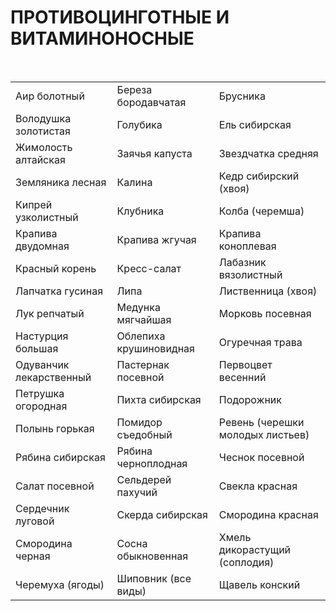 # ПРОТИВОЦИНГОТНЫЕ И ВИТАМИНОНОСНЫЕ

 

|                         |                        |                                  |
|-------------------------|------------------------|----------------------------------|
| Аир болотный            | Береза бородавчатая    | Брусника                         |
| Володушка золотистая    | Голубика               | Ель сибирская                    |
| Жимолость алтайская     | Заячья капуста         | Звездчатка средняя               |
| Земляника лесная        | Калина                 | Кедр сибирский (хвоя)            |
| Кипрей узколистный      | Клубника               | Колба (черемша)                  |
| Крапива двудомная       | Крапива жгучая         | Крапива коноплевая               |
| Красный корень          | Кресс-салат            | Лабазник вязолистный             |
| Лапчатка гусиная        | Липа                   | Лиственница (хвоя)               |
| Лук репчатый            | Медунка мягчайшая      | Морковь посевная                 |
| Настурция большая       | Облепиха крушиновидная | Огуречная трава                  |
| Одуванчик лекарственный | Пастернак посевной     | Первоцвет весенний               |
| Петрушка огородная      | Пихта сибирская        | Подорожник                       |
| Полынь горькая          | Помидор съедобный      | Ревень (черешки молодых листьев) |
| Рябина сибирская        | Рябина черноплодная    | Чеснок посевной                  |
| Салат посевной          | Сельдерей пахучий      | Свекла красная                   |
| Сердечник луговой       | Скерда сибирская       | Смородина красная                |
| Смородина черная        | Сосна обыкновенная     | Хмель дикорастущий (соплодия)    |
| Черемуха (ягоды)        | Шиповник (все виды)    | Щавель конский                   |

